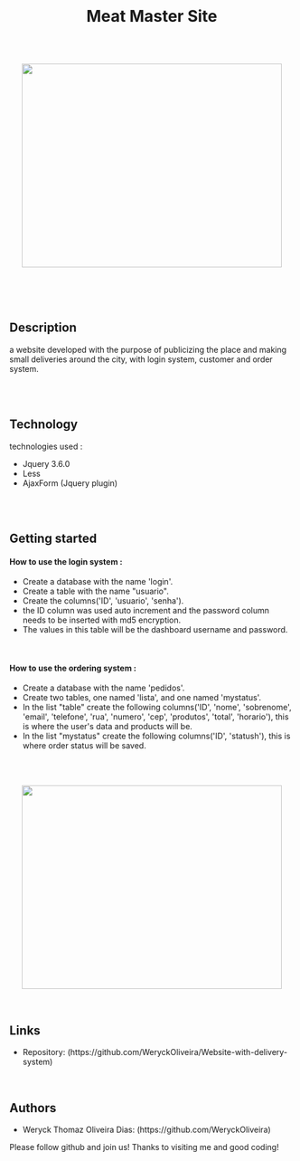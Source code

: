 <br>

<h1 align="center">Meat Master Site</h1>

<br>
<br>

<p align="center">
    <img width="460" height="360" src="Images/MeatMaster.gif">
</p>

<br>
<br>
<br>

<h2>Description</h2>
<p>a website developed with the purpose of publicizing the place and making small deliveries around the city, with login system, customer and order system.</p>

<br>
<br>

<h2>Technology</h2>
<p>technologies used :</p>
<ul>
    <li>Jquery 3.6.0</li>
    <li>Less</li>
    <li>AjaxForm (Jquery plugin)</li>
</ul>

<br>
<br>

<h2>Getting started</h2>
<h4>How to use the login system :</h4>


<ul>
    <li>Create a database with the name 'login'.</li>
    <li>Create a table with the name "usuario".</li>
    <li>Create the columns('ID', 'usuario', 'senha').</li>
    <li>the ID column was used auto increment and the password column needs to be inserted with md5 encryption.</li>
    <li>The values ​​in this table will be the dashboard username and password.</li>
</ul>

<br>

<h4>How to use the ordering system :</h4>


<ul>
    <li>Create a database with the name 'pedidos'.</li>
    <li>Create two tables, one named 'lista', and one named 'mystatus'.</li>
    <li>In the list "table" create the following columns('ID', 'nome', 'sobrenome', 'email', 'telefone', 'rua', 'numero', 'cep', 'produtos', 'total', 'horario'), this is where the user's data and products will be.</li>
    <li>In the list "mystatus" create the following columns('ID', 'statush'), this is where order status will be saved.</li>
</ul>

<br>
<br>

<p align="center">
    <img width="460" height="360" src="Images/Dashboard.gif">
</p>

<br>

<h2>Links</h2>
<ul>
    <li>Repository: (https://github.com/WeryckOliveira/Website-with-delivery-system)</li>
</ul>

<br>

<h2>Authors</h2>
<ul>
    <li>Weryck Thomaz Oliveira Dias: (https://github.com/WeryckOliveira)</li>
</ul>
<p>Please follow github and join us! Thanks to visiting me and good coding!</p>
